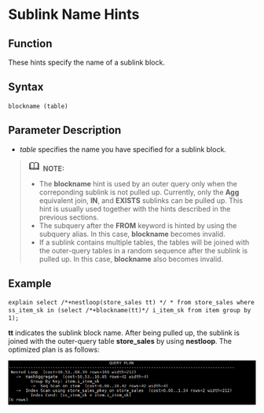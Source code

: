 # Sublink Name Hints<a name="EN-US_TOPIC_0289900257"></a>

## Function<a name="en-us_topic_0283136961_en-us_topic_0237121538_section290819468377"></a>

These hints specify the name of a sublink block.

## Syntax<a name="en-us_topic_0283136961_en-us_topic_0237121538_section530131664410"></a>

```
blockname (table)
```

## Parameter Description<a name="en-us_topic_0283136961_en-us_topic_0237121538_section41303128143838"></a>

-   _table_  specifies the name you have specified for a sublink block.

>![](public_sys-resources/icon-note.gif) **NOTE:** 
>-   The  **blockname**  hint is used by an outer query only when the correponding sublink is not pulled up. Currently, only the  **Agg**  equivalent join,  **IN**, and  **EXISTS**  sublinks can be pulled up. This hint is usually used together with the hints described in the previous sections.
>-   The subquery after the  **FROM**  keyword is hinted by using the subquery alias. In this case,  **blockname**  becomes invalid.
>-   If a sublink contains multiple tables, the tables will be joined with the outer-query tables in a random sequence after the sublink is pulled up. In this case,  **blockname**  also becomes invalid.

## Example<a name="en-us_topic_0283136961_en-us_topic_0237121538_section1127715590585"></a>

```
explain select /*+nestloop(store_sales tt) */ * from store_sales where ss_item_sk in (select /*+blockname(tt)*/ i_item_sk from item group by 1);
```

**tt**  indicates the sublink block name. After being pulled up, the sublink is joined with the outer-query table  **store\_sales**  by using  **nestloop**. The optimized plan is as follows:

![](figures/en-us_image_0283137112.png)

